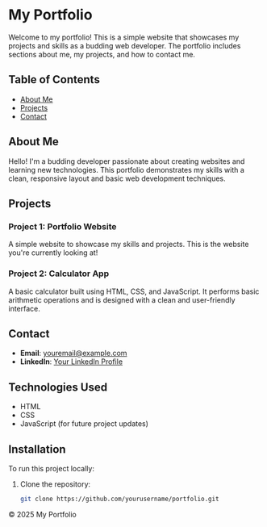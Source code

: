 # My Portfolio

Welcome to my portfolio! This is a simple website that showcases my projects and skills as a budding web developer. The portfolio includes sections about me, my projects, and how to contact me.

## Table of Contents

- [About Me](#about-me)
- [Projects](#projects)
- [Contact](#contact)

## About Me

Hello! I'm a budding developer passionate about creating websites and learning new technologies. This portfolio demonstrates my skills with a clean, responsive layout and basic web development techniques.

## Projects

### Project 1: Portfolio Website
A simple website to showcase my skills and projects. This is the website you're currently looking at!

### Project 2: Calculator App
A basic calculator built using HTML, CSS, and JavaScript. It performs basic arithmetic operations and is designed with a clean and user-friendly interface.

## Contact

- **Email**: [youremail@example.com](mailto:youremail@example.com)
- **LinkedIn**: [Your LinkedIn Profile](https://www.linkedin.com/in/yourprofile)

## Technologies Used

- HTML
- CSS
- JavaScript (for future project updates)

## Installation

To run this project locally:

1. Clone the repository:

   ```bash
   git clone https://github.com/yourusername/portfolio.git

© 2025 My Portfolio
